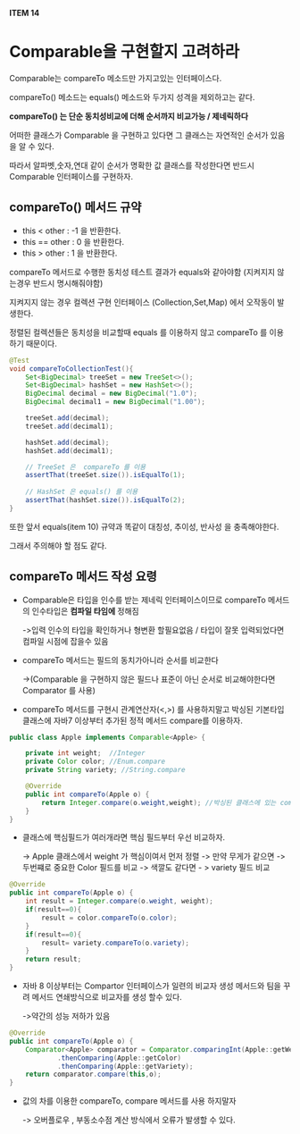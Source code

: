 **ITEM 14**

# **Comparable을 구현할지 고려하라**



Comparable는 compareTo 메소드만 가지고있는 인터페이스다.

compareTo() 메소드는 equals() 메소드와 두가지 성격을 제외하고는 같다.



**compareTo() 는 단순 동치성비교에 더해 순서까지 비교가능 / 제네릭하다**



어떠한 클래스가 Comparable 을 구현하고 있다면  그 클래스는 자연적인 순서가 있음을 알 수 있다.

따라서 알파벳,숫자,연대 같이 순서가 명확한 값 클래스를 작성한다면 반드시 Comparable 인터페이스를 구현하자.



## compareTo() 메서드 규약



- this < other  :   -1 을 반환한다.
- this == other  :    0 을 반환한다.
- this > other  :    1 을 반환한다.



compareTo 메서드로 수행한 동치성 테스트 결과가 equals와 같아야함 (지켜지지 않는경우 반드시 명시해줘야함)

지켜지지 않는 경우  컬렉션 구현 인터페이스 (Collection,Set,Map) 에서 오작동이 발생한다.

정렬된 컬렉션들은 동치성을 비교할때 equals 를 이용하지 않고 compareTo 를 이용하기 때문이다.

```java
@Test
void compareToCollectionTest(){
    Set<BigDecimal> treeSet = new TreeSet<>();
    Set<BigDecimal> hashSet = new HashSet<>();
    BigDecimal decimal = new BigDecimal("1.0");
    BigDecimal decimal1 = new BigDecimal("1.00");

    treeSet.add(decimal);
    treeSet.add(decimal1);

    hashSet.add(decimal);
    hashSet.add(decimal1);

    // TreeSet 은  compareTo 를 이용
    assertThat(treeSet.size()).isEqualTo(1);
    
    // HashSet 은 equals() 를 이용
    assertThat(hashSet.size()).isEqualTo(2);
}
```





또한 앞서 equals(item 10)  규약과 똑같이 대칭성, 추이성, 반사성 을 충족해야한다.

그래서 주의해야 할 점도 같다.



## compareTo 메서드 작성 요령



- Comparable은 타입을 인수를 받는 제네릭 인터페이스이므로 compareTo 메서드의 인수타입은 **컴파일 타임에** 정해짐

  ->입력 인수의 타입을 확인하거나 형변환 할필요없음 / 타입이 잘못 입력되었다면 컴파일 시점에 잡을수 있음



- compareTo 메서드는 필드의 동치가아니라 순서를 비교한다

  ->(Comparable 을 구현하지 않은 필드나 표준이 아닌 순서로 비교해야한다면 Comparator 를 사용)



- compareTo 메서드를 구현시 관계연산자(<,>) 를 사용하지말고 박싱된 기본타입 클래스에 자바7 이상부터 추가된 정적 메서드 compare를 이용하자.

```java
public class Apple implements Comparable<Apple> {

    private int weight;  //Integer
    private Color color; //Enum.compare
    private String variety; //String.compare

    @Override
    public int compareTo(Apple o) {
        return Integer.compare(o.weight,weight); //박싱된 클래스에 있는 compare 를 이용하자
    }
}
```



- 클래스에 핵심필드가 여러개라면 핵심 필드부터 우선 비교하자.

  -> Apple 클래스에서 weight 가 핵심이여서 먼저 정렬 -> 만약 무게가 같으면 -> 두번쨰로 중요한 Color 필드를 비교 -> 색깔도 같다면 - > variety 필드 비교

```java
@Override
public int compareTo(Apple o) {
    int result = Integer.compare(o.weight, weight);
    if(result==0){
        result = color.compareTo(o.color);
    }
    if(result==0){
        result= variety.compareTo(o.variety);
    }
    return result;
}
```



- 자바 8 이상부터는 Compartor 인터페이스가 일련의 비교자 생성 메서드와 팀을 꾸려 메서드 연쇄방식으로 비교자를 생성 할수 있다.

  ->약간의 성능 저하가 있음

```java
@Override
public int compareTo(Apple o) {
    Comparator<Apple> comparator = Comparator.comparingInt(Apple::getWeight)
            .thenComparing(Apple::getColor)
            .thenComparing(Apple::getVariety);
    return comparator.compare(this,o);
}
```



- 값의 차를 이용한 compareTo, compare 메서드를 사용 하지말자

  -> 오버플로우 , 부동소수점 계산 방식에서 오류가 발생할 수 있다.

